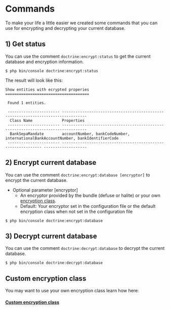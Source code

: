 # Commands

To make your life a little easier we created some commands that you can use for encrypting and decrypting your current database.

## 1) Get status

You can use the comment `doctrine:encrypt:status` to get the current database and encryption information.

```
$ php bin/console doctrine:encrypt:status
```

The result will look like this:

```
Show entities with ecrypted properies
=====================================
                                                                                                                        
 Found 1 entities.                                                                                                      

 ----------------------- ---------------------------------------------------------------------------------
  Class Name             Properties                                                                         
 ----------------------- ---------------------------------------------------------------------------------
  BankSepaMandate        accountNumber, bankCodeNumber, internationalBankAccountNumber, bankIdentifierCode  
 ----------------------- ------------------------------------------------------------- ------------------- 
```

## 2) Encrypt current database

You can use the comment `doctrine:encrypt:database [encryptor]` to encrypt the current database.

* Optional parameter [encryptor]
    * An encryptor provided by the bundle (defuse or halite) or your own [encryption class](https://github.com/shapecode/nya-doctrine-encrypt-bundle/blob/master/docs/custom_encryptor.md).
    * Default: Your encryptor set in the configuration file or the default encryption class when not set in the configuration file

```
$ php bin/console doctrine:encrypt:database
```

## 3) Decrypt current database

You can use the comment `doctrine:decrypt:database` to decrypt the current database.

```
$ php bin/console doctrine:decrypt:database
```

## Custom encryption class

You may want to use your own encryption class learn how here:

#### [Custom encryption class](https://github.com/shapecode/nya-doctrine-encrypt-bundle/blob/master/docs/custom_encryptor.md)
